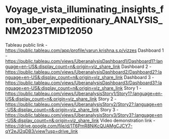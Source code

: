 # Voyage_vista_illuminating_insights_from_uber_expeditionary_ANALYSIS_NM2023TMID12050
Tableau public link - https://public.tableau.com/app/profile/varun.krishna.s.p/vizzes
Dashboard 1 - https://public.tableau.com/views/UberanalysisDashboard1/Dashboard1?:language=en-US&:display_count=n&:origin=viz_share_link
Dashboard 2 - https://public.tableau.com/views/UberanalysisDashboard2/Dashboard2?:language=en-US&:display_count=n&:origin=viz_share_link
Dashboard 3 - https://public.tableau.com/views/UberanalysisDashboard3/Dashboard3?:language=en-US&:display_count=n&:origin=viz_share_link
Story 1 - https://public.tableau.com/views/UberanalysisStory1/Story1?:language=en-US&:display_count=n&:origin=viz_share_link
Story 2 - https://public.tableau.com/views/UberanalysisStory2/Story2?:language=en-US&:display_count=n&:origin=viz_share_link
Story 3 - https://public.tableau.com/views/UberanalysisStory3/Story3?:language=en-US&:display_count=n&:origin=viz_share_link
Video demonstration link - https://drive.google.com/file/d/1T6PmR8NjKcQUAMgCJCY7-qY2eJl2qDB3/view?usp=drive_link

